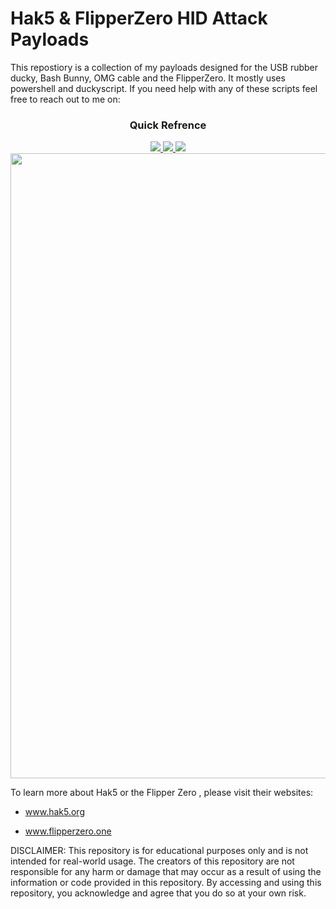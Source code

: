 # Hak5 & FlipperZero HID Attack Payloads



This repostiory is a collection of my payloads designed for the USB rubber ducky, Bash Bunny, OMG cable and the FlipperZero. It mostly uses powershell and duckyscript.
If you need help with any of these scripts feel free to reach out to me on:

<div align='center'>
  
### Quick Refrence
  
<a href='https://twiiter.com/atomiczsec'>
  
<img src='https://img.shields.io/twitter/follow/atomiczsec?style=social'>
  
</a>
  
<a href='https://github.com/atomiczsec/My-Payloads/'>
  
<img src='https://img.shields.io/github/commit-activity/m/atomiczsec/My-Payloads'>
  
</a>
  
<a href='https://github.com/atomiczsec/'>
  
<img src='https://img.shields.io/github/followers/atomiczsec?style=social'>
  
</a>
</div>

<img src="https://github.com/atomiczsec/My-Payloads/blob/main/Assets/read.png?" width="1000">

To learn more about Hak5 or the Flipper Zero , please visit their websites:

- <a href="https://www.hak5.org">www.hak5.org</a>

- <a href="https://flipperzero.one/">www.flipperzero.one</a>

DISCLAIMER: This repository is for educational purposes only and is not intended for real-world usage. The creators of this repository
are not responsible for any harm or damage that may occur as a result of using the information or code provided in this repository.
By accessing and using this repository, you acknowledge and agree that you do so at your own risk.
